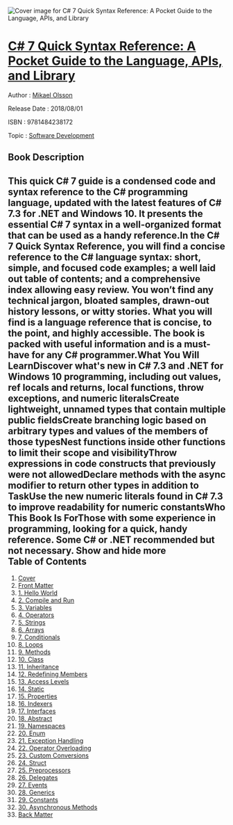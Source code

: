![Cover image for C# 7 Quick Syntax Reference: A Pocket Guide to the Language, APIs, and Library](https://imgdetail.ebookreading.net/cover/cover/software_development/EB9781484238172.jpg)

[C# 7 Quick Syntax Reference: A Pocket Guide to the Language, APIs, and Library](https://ebookreading.net/view/book/C%23+7+Quick+Syntax+Reference%3A+A+Pocket+Guide+to+the+Language%2C+APIs%2C+and+Library-EB9781484238172_1.html "C# 7 Quick Syntax Reference: A Pocket Guide to the Language, APIs, and Library")
====================================================================================================================

Author : [Mikael Olsson](https://ebookreading.net/search/author/Mikael+Olsson)

Release Date : 2018/08/01

ISBN : 9781484238172

Topic : [Software Development](https://ebookreading.net/search/category/software-development)

Book Description
-----------------

 This quick C# 7 guide is a condensed code and syntax reference to the C# programming language, updated with the latest features of C# 7.3 for .NET and Windows 10. It presents the essential C# 7 syntax in a well-organized format that can be used as a handy reference.In the C# 7 Quick Syntax Reference, you will find a concise reference to the C# language syntax: short, simple, and focused code examples; a well laid out table of contents; and a comprehensive index allowing easy review. You won’t find any technical jargon, bloated samples, drawn-out history lessons, or witty stories. What you will find is a language reference that is concise, to the point, and highly accessible. The book is packed with useful information and is a must-have for any C# programmer.What You Will LearnDiscover what's new in C# 7.3 and .NET for Windows 10 programming, including out values, ref locals and returns, local functions, throw exceptions, and numeric literalsCreate lightweight, unnamed types that contain multiple public fieldsCreate branching logic based on arbitrary types and values of the members of those typesNest functions inside other functions to limit their scope and visibilityThrow expressions in code constructs that previously were not allowedDeclare methods with the async modifier to return other types in addition to TaskUse the new numeric literals found in C# 7.3 to improve readability for numeric constantsWho This Book Is ForThose with some experience in programming, looking for a quick, handy reference. Some C# or .NET recommended but not necessary.        Show and hide more                
Table of Contents
-----------------

1. [Cover](https://ebookreading.net/view/book/C%23+7+Quick+Syntax+Reference%3A+A+Pocket+Guide+to+the+Language%2C+APIs%2C+and+Library-EB9781484238172_1.html)
1. [Front Matter](https://ebookreading.net/view/book/C%23+7+Quick+Syntax+Reference%3A+A+Pocket+Guide+to+the+Language%2C+APIs%2C+and+Library-EB9781484238172_2.html)
1. [1. Hello World](https://ebookreading.net/view/book/C%23+7+Quick+Syntax+Reference%3A+A+Pocket+Guide+to+the+Language%2C+APIs%2C+and+Library-EB9781484238172_3.html)
1. [2. Compile and Run](https://ebookreading.net/view/book/C%23+7+Quick+Syntax+Reference%3A+A+Pocket+Guide+to+the+Language%2C+APIs%2C+and+Library-EB9781484238172_4.html)
1. [3. Variables](https://ebookreading.net/view/book/C%23+7+Quick+Syntax+Reference%3A+A+Pocket+Guide+to+the+Language%2C+APIs%2C+and+Library-EB9781484238172_5.html)
1. [4. Operators](https://ebookreading.net/view/book/C%23+7+Quick+Syntax+Reference%3A+A+Pocket+Guide+to+the+Language%2C+APIs%2C+and+Library-EB9781484238172_6.html)
1. [5. Strings](https://ebookreading.net/view/book/C%23+7+Quick+Syntax+Reference%3A+A+Pocket+Guide+to+the+Language%2C+APIs%2C+and+Library-EB9781484238172_7.html)
1. [6. Arrays](https://ebookreading.net/view/book/C%23+7+Quick+Syntax+Reference%3A+A+Pocket+Guide+to+the+Language%2C+APIs%2C+and+Library-EB9781484238172_8.html)
1. [7. Conditionals](https://ebookreading.net/view/book/C%23+7+Quick+Syntax+Reference%3A+A+Pocket+Guide+to+the+Language%2C+APIs%2C+and+Library-EB9781484238172_9.html)
1. [8. Loops](https://ebookreading.net/view/book/C%23+7+Quick+Syntax+Reference%3A+A+Pocket+Guide+to+the+Language%2C+APIs%2C+and+Library-EB9781484238172_10.html)
1. [9. Methods](https://ebookreading.net/view/book/C%23+7+Quick+Syntax+Reference%3A+A+Pocket+Guide+to+the+Language%2C+APIs%2C+and+Library-EB9781484238172_11.html)
1. [10. Class](https://ebookreading.net/view/book/C%23+7+Quick+Syntax+Reference%3A+A+Pocket+Guide+to+the+Language%2C+APIs%2C+and+Library-EB9781484238172_12.html)
1. [11. Inheritance](https://ebookreading.net/view/book/C%23+7+Quick+Syntax+Reference%3A+A+Pocket+Guide+to+the+Language%2C+APIs%2C+and+Library-EB9781484238172_13.html)
1. [12. Redefining Members](https://ebookreading.net/view/book/C%23+7+Quick+Syntax+Reference%3A+A+Pocket+Guide+to+the+Language%2C+APIs%2C+and+Library-EB9781484238172_14.html)
1. [13. Access Levels](https://ebookreading.net/view/book/C%23+7+Quick+Syntax+Reference%3A+A+Pocket+Guide+to+the+Language%2C+APIs%2C+and+Library-EB9781484238172_15.html)
1. [14. Static](https://ebookreading.net/view/book/C%23+7+Quick+Syntax+Reference%3A+A+Pocket+Guide+to+the+Language%2C+APIs%2C+and+Library-EB9781484238172_16.html)
1. [15. Properties](https://ebookreading.net/view/book/C%23+7+Quick+Syntax+Reference%3A+A+Pocket+Guide+to+the+Language%2C+APIs%2C+and+Library-EB9781484238172_17.html)
1. [16. Indexers](https://ebookreading.net/view/book/C%23+7+Quick+Syntax+Reference%3A+A+Pocket+Guide+to+the+Language%2C+APIs%2C+and+Library-EB9781484238172_18.html)
1. [17. Interfaces](https://ebookreading.net/view/book/C%23+7+Quick+Syntax+Reference%3A+A+Pocket+Guide+to+the+Language%2C+APIs%2C+and+Library-EB9781484238172_19.html)
1. [18. Abstract](https://ebookreading.net/view/book/C%23+7+Quick+Syntax+Reference%3A+A+Pocket+Guide+to+the+Language%2C+APIs%2C+and+Library-EB9781484238172_20.html)
1. [19. Namespaces](https://ebookreading.net/view/book/C%23+7+Quick+Syntax+Reference%3A+A+Pocket+Guide+to+the+Language%2C+APIs%2C+and+Library-EB9781484238172_21.html)
1. [20. Enum](https://ebookreading.net/view/book/C%23+7+Quick+Syntax+Reference%3A+A+Pocket+Guide+to+the+Language%2C+APIs%2C+and+Library-EB9781484238172_22.html)
1. [21. Exception Handling](https://ebookreading.net/view/book/C%23+7+Quick+Syntax+Reference%3A+A+Pocket+Guide+to+the+Language%2C+APIs%2C+and+Library-EB9781484238172_23.html)
1. [22. Operator Overloading](https://ebookreading.net/view/book/C%23+7+Quick+Syntax+Reference%3A+A+Pocket+Guide+to+the+Language%2C+APIs%2C+and+Library-EB9781484238172_24.html)
1. [23. Custom Conversions](https://ebookreading.net/view/book/C%23+7+Quick+Syntax+Reference%3A+A+Pocket+Guide+to+the+Language%2C+APIs%2C+and+Library-EB9781484238172_25.html)
1. [24. Struct](https://ebookreading.net/view/book/C%23+7+Quick+Syntax+Reference%3A+A+Pocket+Guide+to+the+Language%2C+APIs%2C+and+Library-EB9781484238172_26.html)
1. [25. Preprocessors](https://ebookreading.net/view/book/C%23+7+Quick+Syntax+Reference%3A+A+Pocket+Guide+to+the+Language%2C+APIs%2C+and+Library-EB9781484238172_27.html)
1. [26. Delegates](https://ebookreading.net/view/book/C%23+7+Quick+Syntax+Reference%3A+A+Pocket+Guide+to+the+Language%2C+APIs%2C+and+Library-EB9781484238172_28.html)
1. [27. Events](https://ebookreading.net/view/book/C%23+7+Quick+Syntax+Reference%3A+A+Pocket+Guide+to+the+Language%2C+APIs%2C+and+Library-EB9781484238172_29.html)
1. [28. Generics](https://ebookreading.net/view/book/C%23+7+Quick+Syntax+Reference%3A+A+Pocket+Guide+to+the+Language%2C+APIs%2C+and+Library-EB9781484238172_30.html)
1. [29. Constants](https://ebookreading.net/view/book/C%23+7+Quick+Syntax+Reference%3A+A+Pocket+Guide+to+the+Language%2C+APIs%2C+and+Library-EB9781484238172_31.html)
1. [30. Asynchronous Methods](https://ebookreading.net/view/book/C%23+7+Quick+Syntax+Reference%3A+A+Pocket+Guide+to+the+Language%2C+APIs%2C+and+Library-EB9781484238172_32.html)
1. [Back Matter](https://ebookreading.net/view/book/C%23+7+Quick+Syntax+Reference%3A+A+Pocket+Guide+to+the+Language%2C+APIs%2C+and+Library-EB9781484238172_33.html)
